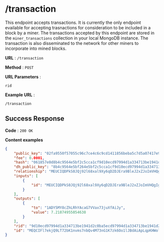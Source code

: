 # /transaction

This endpoint accepts transactions. It is currently the only endpoint evailable for accepting trasnactions for consideration to be included in a block by a miner. The transactions accepted by this endpoint are stored in the `miner_transactions` collection in your local MongoDB instance. The transaction is also disseminated to the network for other miners to incorporate into mined blocks.

**URL** : `/transaction`

**Method** : `POST`

**URL Parameters** : 

`rid`

**Example URL** : 
```
/transaction
```

## Success Response

**Code** : `200 OK`

**Content examples**

```json
{
    "public_key": "02fa9550f57055c96c7ce4c6c9cd1411856beba5c7d5a07417e980a39aa03da3dc", 
    "fee": 0.0001, 
    "hash": "061857e0d8b4c9564e5bf2c5cca1cf9d10ecd97994d1a334713be1941d2c0ba5", 
    "dh_public_key": "8b4c9564e5bf264e5bf2c5cca1cf9d10ecd97994d1a3347138b4c9564e5bf2", 
    "relationship": "MEUCIQDPkS0JQj92l68xal9Xy6qD2DJEra9BleJ2xZJoImVHQgIgfAVy+003qm1WeqnwcOz+XjhzgJgI4E3POIFBwoonBkcMEUCIQDPkS0JQj92l68xal9Xy6qD2DJEra9BleJ2xZJoImVHQgIgfAVy+003qm1WeqnwcOz+XjhzgJgI4E3POIFBwoonBkc=", 
    "inputs": [
        {
            "id": "MEUCIQDPkS0JQj92l68xal9Xy6qD2DJEra9BleJ2xZJoImVHQgIgfAVy+003qm1WeqnwcOz+XjhzgJgI4E3POIFBwoonBkc="
        }
    ], 
    "outputs": [
        {
            "to": "1ADY5MY8cZhLRhYAcaG7VVax73juXfAiJy", 
            "value": 7.21874955854638
        }
    ],
    "rid": "9d10ecd97994d1a334713be1941d2c0ba5ecd97994d1a334713be1941d2c0ba5", 
    "id": "MEQCIFl7ekjQ9LT72bK1nvms7nbQv4M73nG1K7zk6Oo1lJBdAiApLqpKHWol2JarNEwtdl/TfSzewShz17IovfYHmqLi+Q=="
}
```
